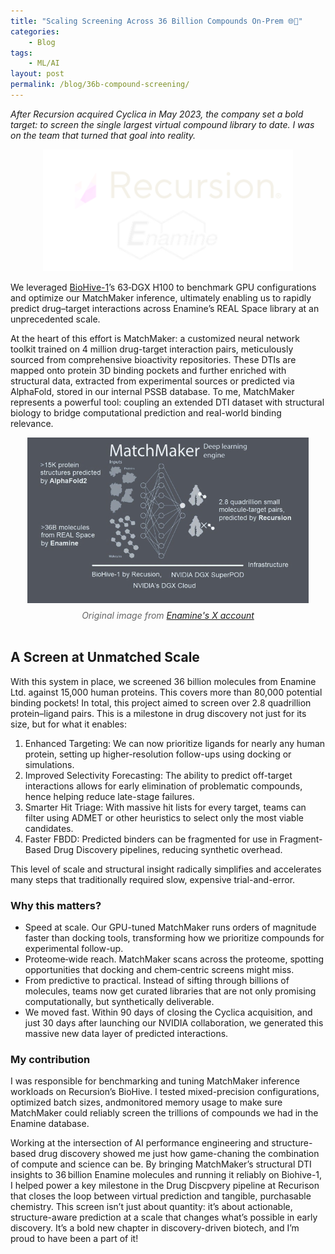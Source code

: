 ```yaml
---
title: "Scaling Screening Across 36 Billion Compounds On-Prem 🌐🚀"
categories:
    - Blog
tags:
    - ML/AI
layout: post
permalink: /blog/36b-compound-screening/
---
```



_After Recursion acquired Cyclica in May 2023, the company set a bold target: to screen the single largest virtual compound library to date. I was on the team that turned that goal into reality._

<div style="text-align: center;">
  <img src="/assets/images/recursionenamine.png" alt="recursion-enamine" width="400"/>
</div>

We leveraged [BioHive-1]’s 63‑DGX H100 to benchmark GPU configurations and optimize our MatchMaker inference, ultimately enabling us to rapidly predict drug–target interactions across Enamine’s REAL Space library at an unprecedented scale.

At the heart of this effort is MatchMaker: a customized neural network toolkit trained on 4 million drug-target interaction pairs, meticulously sourced from comprehensive bioactivity repositories. These DTIs are mapped onto protein 3D binding pockets and further enriched with structural data, extracted from experimental sources or predicted via AlphaFold, stored in our internal PSSB database. To me, MatchMaker represents a powerful tool: coupling an extended DTI dataset with structural biology to bridge computational prediction and real-world binding relevance.

<div style="text-align: center;">
<img src="/assets/images/enamine-x.jpg" alt="enamine-x" width="450"/>
<figcaption style="font-style: italic; color: #666; margin-top: 8px;">Original image from <a href="https://x.com/EnamineLtd/status/1689160344709558272">Enamine's X account</a></figcaption>
</div>
<br>

## A Screen at Unmatched Scale

With this system in place, we screened 36 billion molecules from Enamine Ltd. against 15,000 human proteins. This covers more than 80,000 potential binding pockets! In total, this project aimed to screen over 2.8 quadrillion protein–ligand pairs. This is a milestone in drug discovery not just for its size, but for what it enables:
1.	Enhanced Targeting: We can now prioritize ligands for nearly any human protein, setting up higher-resolution follow-ups using docking or simulations.
2.	Improved Selectivity Forecasting: The ability to predict off-target interactions allows for early elimination of problematic compounds, hence helping reduce late-stage failures.
3.	Smarter Hit Triage: With massive hit lists for every target, teams can filter using ADMET or other heuristics to select only the most viable candidates.
4.	Faster FBDD: Predicted binders can be fragmented for use in Fragment-Based Drug Discovery pipelines, reducing synthetic overhead.

This level of scale and structural insight radically simplifies and accelerates many steps that traditionally required slow, expensive trial-and-error.


### Why this matters?

- Speed at scale. Our GPU-tuned MatchMaker runs orders of magnitude faster than docking tools, transforming how we prioritize compounds for experimental follow-up.
- Proteome‑wide reach. MatchMaker scans across the proteome, spotting opportunities that docking and chem‑centric screens might miss.
- From predictive to practical. Instead of sifting through billions of molecules, teams now get curated libraries that are not only promising computationally, but synthetically deliverable.
- We moved fast. Within 90 days of closing the Cyclica acquisition, and just 30 days after launching our NVIDIA collaboration, we generated this massive new data layer of predicted interactions.

### My contribution

I was responsible for benchmarking and tuning MatchMaker inference workloads on Recursion’s BioHive. I tested mixed-precision configurations, optimized batch sizes, andmonitored memory usage to make sure MatchMaker could reliably screen the trillions of compounds we had in the Enamine database.

Working at the intersection of AI performance engineering and structure-based drug discovery showed me just how game-chaning the combination of compute and science can be. By bringing MatchMaker’s structural DTI insights to 36 billion Enamine molecules and running it reliably on Biohive-1, I helped power a key milestone in the Drug Discpvery pipeline at Recurison that closes the loop between virtual prediction and tangible, purchasable chemistry. This screen isn’t just about quantity: it’s about actionable, structure-aware prediction at a scale that changes what’s possible in early discovery. It’s a bold new chapter in discovery-driven biotech, and I’m proud to have been a part of it!

[Biohive-1]: https://www.top500.org/system/179939/
